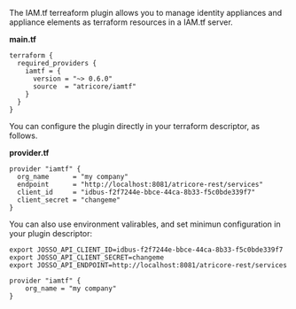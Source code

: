 
The IAM.tf terreaform plugin allows you to manage identity appliances and appliance elements as terraform resources in a IAM.tf server.

**main.tf**
```
terraform {
  required_providers {
    iamtf = {
      version = "~> 0.6.0"
      source  = "atricore/iamtf"
    }
  }
}

```

You can configure the plugin directly in your terraform descriptor, as follows. 

**provider.tf**

```
provider "iamtf" {
  org_name      = "my company"
  endpoint      = "http://localhost:8081/atricore-rest/services"
  client_id     = "idbus-f2f7244e-bbce-44ca-8b33-f5c0bde339f7"
  client_secret = "changeme"
}
```

You can also use environment valirables, and set minimun configuration in your plugin descriptor:

```
export JOSSO_API_CLIENT_ID=idbus-f2f7244e-bbce-44ca-8b33-f5c0bde339f7
export JOSSO_API_CLIENT_SECRET=changeme
export JOSSO_API_ENDPOINT=http://localhost:8081/atricore-rest/services
```

```
provider "iamtf" {
    org_name = "my company"
}
```
